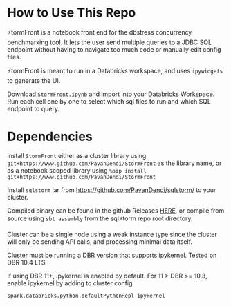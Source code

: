 # How to Use This Repo

⚡tormFront is a notebook front end for the dbstress concurrency benchmarking tool.  It lets the user send multiple queries to a JDBC SQL endpoint without having to navigate too much code or manually edit config files.

⚡tormFront is meant to run in a Databricks workspace, and uses `ipywidgets` to generate the UI.

Download [`StormFront.ipynb`](https://github.com/PavanDendi/StormFront/raw/main/StormFront/notebooks/StormFront.ipynb) and import into your Databricks Workspace.  Run each cell one by one to select which sql files to run and which SQL endpoint to query.

# Dependencies

install `StormFront` either as a cluster library using `git+https://www.github.com/PavanDendi/StormFront` as the library name, or as a notebook scoped library using `%pip install git+https://www.github.com/PavanDendi/StormFront`

Install `sqlstorm` jar from https://github.com/PavanDendi/sqlstorm/ to your cluster.

Compiled binary can be found in the github Releases [HERE](https://github.com/PavanDendi/sqlstorm/raw/main/bin/sqlstorm.jar), or compile from source using `sbt assembly` from the sql⚡torm repo root directory.

Cluster can be a single node using a weak instance type since the cluster will only be sending API calls, and processing minimal data itself.

Cluster must be running a DBR version that supports ipykernel. Tested on DBR 10.4 LTS

If using DBR 11+, ipykernel is enabled by default.
For 11 > DBR >= 10.3, enable ipykernel by adding to cluster config
```
spark.databricks.python.defaultPythonRepl ipykernel
```
